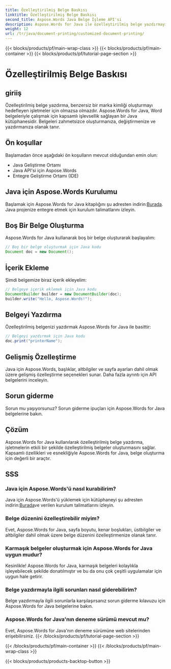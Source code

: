 ```yaml
---
title: Özelleştirilmiş Belge Baskısı
linktitle: Özelleştirilmiş Belge Baskısı
second_title: Aspose.Words Java Belge İşleme API'si
description: Aspose.Words for Java ile özelleştirilmiş belge yazdırmayı zahmetsizce nasıl başaracağınızı öğrenin. Bu adım adım kılavuz, kurulumdan gelişmiş özelleştirmeye kadar her şeyi kapsar.
weight: 12
url: /tr/java/document-printing/customized-document-printing/
---
```


{{< blocks/products/pf/main-wrap-class >}}
{{< blocks/products/pf/main-container >}}
{{< blocks/products/pf/tutorial-page-section >}}

# Özelleştirilmiş Belge Baskısı


## giriiş

Özelleştirilmiş belge yazdırma, benzersiz bir marka kimliği oluşturmayı hedefleyen işletmeler için olmazsa olmazdır. Aspose.Words for Java, Word belgeleriyle çalışmak için kapsamlı işlevsellik sağlayan bir Java kütüphanesidir. Belgeleri zahmetsizce oluşturmanıza, değiştirmenize ve yazdırmanıza olanak tanır.

## Ön koşullar

Başlamadan önce aşağıdaki ön koşulların mevcut olduğundan emin olun:

- Java Geliştirme Ortamı
- Java API'si için Aspose.Words
- Entegre Geliştirme Ortamı (IDE)

## Java için Aspose.Words Kurulumu

 Başlamak için Aspose.Words for Java kitaplığını şu adresten indirin:[Burada](https://releases.aspose.com/words/java/). Java projenize entegre etmek için kurulum talimatlarını izleyin.

## Boş Bir Belge Oluşturma

Aspose.Words for Java kullanarak boş bir belge oluşturarak başlayalım:

```java
// Boş bir belge oluşturmak için Java kodu
Document doc = new Document();
```

## İçerik Ekleme

Şimdi belgemize biraz içerik ekleyelim:

```java
// Belgeye içerik eklemek için Java kodu
DocumentBuilder builder = new DocumentBuilder(doc);
builder.write("Hello, Aspose.Words!");
```

## Belgeyi Yazdırma

Özelleştirilmiş belgenizi yazdırmak Aspose.Words for Java ile basittir:

```java
// Belgeyi yazdırmak için Java kodu
doc.print("printerName");
```

## Gelişmiş Özelleştirme

Java için Aspose.Words, başlıklar, altbilgiler ve sayfa ayarları dahil olmak üzere gelişmiş özelleştirme seçenekleri sunar. Daha fazla ayrıntı için API belgelerini inceleyin.

## Sorun giderme

Sorun mu yaşıyorsunuz? Sorun giderme ipuçları için Aspose.Words for Java belgelerine bakın.

## Çözüm

Aspose.Words for Java kullanılarak özelleştirilmiş belge yazdırma, işletmelerin etkili bir şekilde özelleştirilmiş belgeler oluşturmasını sağlar. Kapsamlı özellikleri ve esnekliğiyle Aspose.Words for Java, belge oluşturma için değerli bir araçtır.

## SSS

### Java için Aspose.Words'ü nasıl kurabilirim?

 Java için Aspose.Words'ü yüklemek için kütüphaneyi şu adresten indirin:[Burada](https://releases.aspose.com/words/java/)ve verilen kurulum talimatlarını izleyin.

### Belge düzenini özelleştirebilir miyim?

Evet, Aspose.Words for Java, sayfa boyutu, kenar boşlukları, üstbilgiler ve altbilgiler dahil olmak üzere belge düzenini özelleştirmenize olanak tanır.

### Karmaşık belgeler oluşturmak için Aspose.Words for Java uygun mudur?

Kesinlikle! Aspose.Words for Java, karmaşık belgeleri kolaylıkla işleyebilecek şekilde donatılmıştır ve bu da onu çok çeşitli uygulamalar için uygun hale getirir.

### Belge yazdırmayla ilgili sorunları nasıl giderebilirim?

Belge yazdırmayla ilgili sorunlarla karşılaşırsanız sorun giderme kılavuzu için Aspose.Words for Java belgelerine bakın.

### Aspose.Words for Java'nın deneme sürümü mevcut mu?

Evet, Aspose.Words for Java'nın deneme sürümüne web sitelerinden erişebilirsiniz.
{{< /blocks/products/pf/tutorial-page-section >}}

{{< /blocks/products/pf/main-container >}}
{{< /blocks/products/pf/main-wrap-class >}}

{{< blocks/products/products-backtop-button >}}

